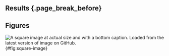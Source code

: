 ## Results {.page_break_before}

## Figures

![
**A square image at actual size and with a bottom caption.**
Loaded from the latest version of image on GitHub.
](https://github.com/sq-96/Resources/raw/c2d159caadb28736863aa92a31261dd380994ed3/test.png "Square image"){#fig:square-image}


